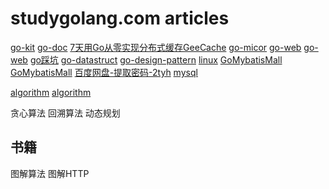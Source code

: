 # studygolang.com articles

[go-kit](https://www.hwholiday.com/2020/go_kit_11/)
[go-doc](https://github.com/developer-learning/learning-golang)
[7天用Go从零实现分布式缓存GeeCache](https://geektutu.com/post/geecache.html)
[go-micor](https://note.mogutou.xyz/category/go-micro)
[go-web](https://studygolang.com/articles/21656)
[go-web](https://xueyuanjun.com/books/go-web-programming)
[go踩坑](https://segmentfault.com/u/nosay)
[go-datastruct](https://goa.lenggirl.com/)
[go-design-pattern](https://gitee.com/git_sailor/golang-design-pattern)
[linux](https://blog.csdn.net/dengjin20104042056/article/details/94669639)
[GoMybatisMall](https://github.com/zhuxiujia/GoMybatisMall)
[GoMybatisMall](https://studygolang.com/articles/27724#reply0)
[百度网盘-提取密码-2tyh](https://pan.baidu.com/s/1XaHlYc6MQzeduvjRvdT12g)
[mysql](https://segmentfault.com/a/1190000022074101)

[algorithm](https://mp.weixin.qq.com/s?__biz=Mzg2NzA4MTkxNQ==&mid=2247486800&idx=2&sn=62e0d496696cec4db06b04048f11c04c&chksm=ce404684f937cf923c152ad4aba10a75fb3225651d68cb7b45a6f95adce45a8742c63e8d5a1e&scene=18#wechat_redirect)
[algorithm](https://mp.weixin.qq.com/s?__biz=MzI2NjI5MzU2Nw==&mid=2247484549&idx=1&sn=c387404447d1bdc53b87dd8b8278e74b&chksm=ea911cd5dde695c3ecf495541a1414f72ad6cbe73dccc0c00a1110ada208158d6ab64eca73b5&scene=126&sessionid=1586142425&key=988d6e79394f42a019c85e1228bbdf870dbdda821f71a926eca92191fa2220197ef35a13f7abdfaa1cea17c1e38a262123ef6180d5e1715772b61a8777cbd4c57acc663af77c048e7287e840b3a25184&ascene=1&uin=MjYyMTk4OTk4NA%3D%3D&devicetype=Windows+10&version=62080079&lang=zh_CN&exportkey=AdpkGNPWRldNMnwbIUl%2Fpls%3D&pass_ticket=lQAWetcq%2FBgmBxKBy4fz6Tyjk3sE9miyMZskb1S9Mc%2B6V5FmHAuwBL3Dgi2K%2Bph7)

贪心算法
回溯算法
动态规划

## 书籍

图解算法
图解HTTP
